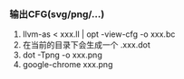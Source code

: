 ### 输出CFG(svg/png/...)

1. llvm-as < xxx.ll | opt -view-cfg -o xxx.bc
2. 在当前的目录下会生成一个 .xxx.dot
3. dot -Tpng -o xxx.png
4. google-chrome xxx.png


